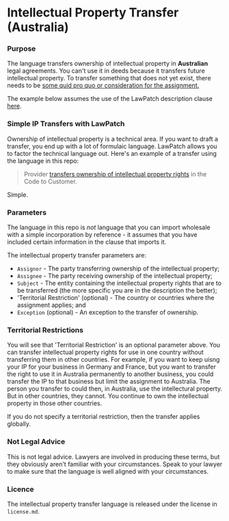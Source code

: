 # Intellectual Property Transfer (Australia)

### Purpose

The language transfers ownership of intellectual property in **Australian** legal agreements.  You can't use it in deeds because it transfers future intellectual property. To transfer something that does not yet exist, there needs to be [some quid pro quo or consideration for the assignment.](https://jade.barnet.com.au/Jade.html#!article=65687)

The example below assumes the use of the LawPatch description clause <a href="https://github.com/lawpatch/lawpatch-docs" target="_blank">here</a>.

### Simple IP Transfers with LawPatch

Ownership of intellectual property is a technical area.  If you want to draft a transfer, you end up with a lot of formulaic language.  LawPatch allows you to factor the technical language out.  Here's an example of a transfer using the language in this repo:

> Provider <a href="" target="_blank">transfers ownership of intellectual property rights</a> in the Code to Customer.

Simple.

### Parameters

The language in this repo is *not* language that you can import wholesale with a simple incorporation by reference - it assumes that you have included certain information in the clause that imports it.

The intellectual property transfer parameters are:

- `Assignor` - The party transferring ownership of the intellectual property;
- `Assignee` - The party receiving ownership of the intellectual property;
- `Subject` - The entity containing the intellectual property rights that are to be transferred (the more specific you are in the description the better);
- 'Territorial Restriction' (optional) - The country or countries where the assignment applies; and
- `Exception` (optional) - An exception to the transfer of ownership.
 
### Territorial Restrictions
You will see that 'Territorial Restriction' is an optional parameter above. You can transfer intellectual property rights for use in one country without transferring them in other countries. For example, if you want to keep uisng your IP for your business in Germany and France, but you want to transfer the right to use it in Australia permanently to another business, you could transfer the IP to that business but limit the assignment to Australia. The person you transfer to could then, in Australia, use the intellectural property. But in other countries, they cannot. You continue to own the intellectual property in those other countries.  

If you do not specify a territorial restriction, then the transfer applies globally.

### Not Legal Advice

This is not legal advice.  Lawyers are involved in producing these terms, but they obviously aren't familiar with your circumstances.  Speak to your lawyer to make sure that the language is well aligned with your circumstances.

### Licence

The intellectual property transfer language is released under the license in `license.md`.

